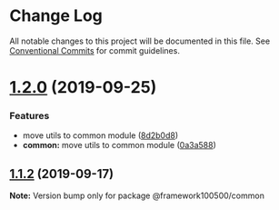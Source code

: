 # Change Log

All notable changes to this project will be documented in this file.
See [Conventional Commits](https://conventionalcommits.org) for commit guidelines.

# [1.2.0](https://github.com/framework100500/framework100500/compare/@framework100500/common@1.1.2...@framework100500/common@1.2.0) (2019-09-25)


### Features

* move utils to common module ([8d2b0d8](https://github.com/framework100500/framework100500/commit/8d2b0d8))
* **common:** move utils to common module ([0a3a588](https://github.com/framework100500/framework100500/commit/0a3a588))





## [1.1.2](https://github.com/framework100500/framework100500/compare/@framework100500/common@1.1.1...@framework100500/common@1.1.2) (2019-09-17)

**Note:** Version bump only for package @framework100500/common

